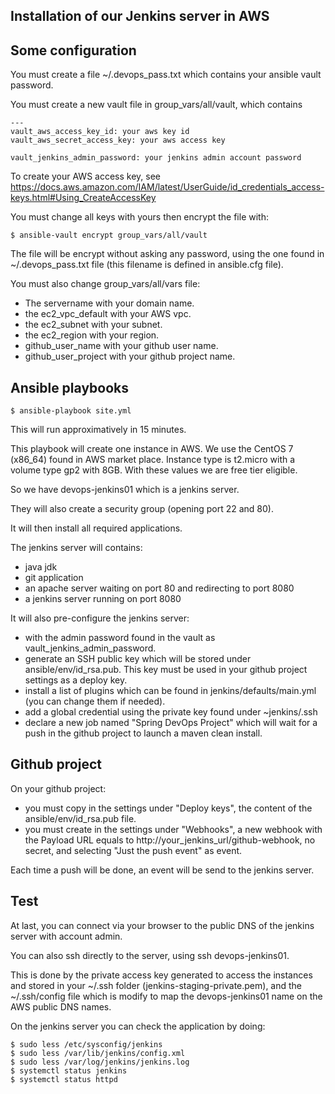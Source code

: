 ## Installation of our Jenkins server in AWS

## Some configuration

You must create a file ~/.devops_pass.txt which contains your ansible vault password.

You must create a new vault file in group_vars/all/vault, which contains
```
---
vault_aws_access_key_id: your aws key id
vault_aws_secret_access_key: your aws access key

vault_jenkins_admin_password: your jenkins admin account password
```
To create your AWS access key, see https://docs.aws.amazon.com/IAM/latest/UserGuide/id_credentials_access-keys.html#Using_CreateAccessKey

You must change all keys with yours then encrypt the file with:
```
$ ansible-vault encrypt group_vars/all/vault
```
The file will be encrypt without asking any password, using the one found in ~/.devops_pass.txt file (this filename is defined in ansible.cfg file).

You must also change group_vars/all/vars file:
* The servername with your domain name.
* the ec2_vpc_default with your AWS vpc.
* the ec2_subnet with your subnet.
* the ec2_region with your region.
* github_user_name with your github user name.
* github_user_project with your github project name.

## Ansible playbooks

```
$ ansible-playbook site.yml
```

This will run approximatively in 15 minutes.

This playbook will create one instance in AWS. We use the CentOS 7 (x86_64) found in AWS market place.
Instance type is t2.micro with a volume type gp2 with 8GB.
With these values we are free tier eligible.

So we have devops-jenkins01 which is a jenkins server.

They will also create a security group (opening port 22 and 80).

It will then install all required applications.

The jenkins server will contains:
* java jdk
* git application
* an apache server waiting on port 80 and redirecting to port 8080
* a jenkins server running on port 8080

It will also pre-configure the jenkins server:
* with the admin password found in the vault as vault_jenkins_admin_password.
* generate an SSH public key which will be stored under ansible/env/id_rsa.pub. This key must be used in your github project settings as a deploy key.
* install a list of plugins which can be found in jenkins/defaults/main.yml (you can change them if needed).
* add a global credential using the private key found under ~jenkins/.ssh
* declare a new job named "Spring DevOps Project" which will wait for a push in the github project to launch a maven clean install.

## Github project

On your github project:
* you must copy in the settings under "Deploy keys", the content of the ansible/env/id_rsa.pub file.
* you must create in the settings under "Webhooks", a new webhook with the Payload URL equals to http://your_jenkins_url/github-webhook, no secret, and selecting "Just the push event" as event.

Each time a push will be done, an event will be send to the jenkins server.

## Test

At last, you can connect via your browser to the public DNS of the jenkins server with account admin.

You can also ssh directly to the server, using ssh devops-jenkins01.

This is done by the private access key generated to access the instances and stored in your ~/.ssh folder (jenkins-staging-private.pem), and the ~/.ssh/config file which is modify to map the devops-jenkins01 name on the AWS public DNS names.

On the jenkins server you can check the application by doing:
```
$ sudo less /etc/sysconfig/jenkins
$ sudo less /var/lib/jenkins/config.xml
$ sudo less /var/log/jenkins/jenkins.log
$ systemctl status jenkins
$ systemctl status httpd
```
